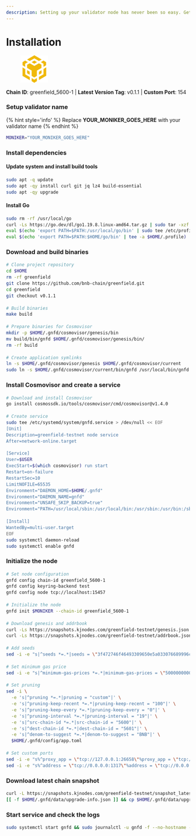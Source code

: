 ```yaml
---
description: Setting up your validator node has never been so easy. Get your validator running in minutes by following step by step instructions.
---
```


# Installation

<figure><img src="https://raw.githubusercontent.com/kj89/cosmos-images/main/logos/greenfield.png" alt=""><figcaption></figcaption></figure>

**Chain ID**: greenfield_5600-1 | **Latest Version Tag**: v0.1.1 | **Custom Port**: 154

### Setup validator name

{% hint style='info' %}
Replace **YOUR_MONIKER_GOES_HERE** with your validator name
{% endhint %}

```bash
MONIKER="YOUR_MONIKER_GOES_HERE"
```

### Install dependencies

#### Update system and install build tools

```bash
sudo apt -q update
sudo apt -qy install curl git jq lz4 build-essential
sudo apt -qy upgrade
```

#### Install Go

```bash
sudo rm -rf /usr/local/go
curl -Ls https://go.dev/dl/go1.19.8.linux-amd64.tar.gz | sudo tar -xzf - -C /usr/local
eval $(echo 'export PATH=$PATH:/usr/local/go/bin' | sudo tee /etc/profile.d/golang.sh)
eval $(echo 'export PATH=$PATH:$HOME/go/bin' | tee -a $HOME/.profile)
```

### Download and build binaries

```bash
# Clone project repository
cd $HOME
rm -rf greenfield
git clone https://github.com/bnb-chain/greenfield.git
cd greenfield
git checkout v0.1.1

# Build binaries
make build

# Prepare binaries for Cosmovisor
mkdir -p $HOME/.gnfd/cosmovisor/genesis/bin
mv build/bin/gnfd $HOME/.gnfd/cosmovisor/genesis/bin/
rm -rf build

# Create application symlinks
ln -s $HOME/.gnfd/cosmovisor/genesis $HOME/.gnfd/cosmovisor/current
sudo ln -s $HOME/.gnfd/cosmovisor/current/bin/gnfd /usr/local/bin/gnfd
```

### Install Cosmovisor and create a service

```bash
# Download and install Cosmovisor
go install cosmossdk.io/tools/cosmovisor/cmd/cosmovisor@v1.4.0

# Create service
sudo tee /etc/systemd/system/gnfd.service > /dev/null << EOF
[Unit]
Description=greenfield-testnet node service
After=network-online.target

[Service]
User=$USER
ExecStart=$(which cosmovisor) run start
Restart=on-failure
RestartSec=10
LimitNOFILE=65535
Environment="DAEMON_HOME=$HOME/.gnfd"
Environment="DAEMON_NAME=gnfd"
Environment="UNSAFE_SKIP_BACKUP=true"
Environment="PATH=/usr/local/sbin:/usr/local/bin:/usr/sbin:/usr/bin:/sbin:/bin:/usr/games:/usr/local/games:/snap/bin:$HOME/.gnfd/cosmovisor/current/bin"

[Install]
WantedBy=multi-user.target
EOF
sudo systemctl daemon-reload
sudo systemctl enable gnfd
```

### Initialize the node

```bash
# Set node configuration
gnfd config chain-id greenfield_5600-1
gnfd config keyring-backend test
gnfd config node tcp://localhost:15457

# Initialize the node
gnfd init $MONIKER --chain-id greenfield_5600-1

# Download genesis and addrbook
curl -Ls https://snapshots.kjnodes.com/greenfield-testnet/genesis.json > $HOME/.gnfd/config/genesis.json
curl -Ls https://snapshots.kjnodes.com/greenfield-testnet/addrbook.json > $HOME/.gnfd/config/addrbook.json

# Add seeds
sed -i -e "s|^seeds *=.*|seeds = \"3f472746f46493309650e5a033076689996c8881@greenfield-testnet.rpc.kjnodes.com:15459\"|" $HOME/.gnfd/config/config.toml

# Set minimum gas price
sed -i -e "s|^minimum-gas-prices *=.*|minimum-gas-prices = \"5000000000BNB\"|" $HOME/.gnfd/config/app.toml

# Set pruning
sed -i \
  -e 's|^pruning *=.*|pruning = "custom"|' \
  -e 's|^pruning-keep-recent *=.*|pruning-keep-recent = "100"|' \
  -e 's|^pruning-keep-every *=.*|pruning-keep-every = "0"|' \
  -e 's|^pruning-interval *=.*|pruning-interval = "19"|' \
  -e 's|^src-chain-id *=.*|src-chain-id = "5600"|' \
  -e 's|^dest-chain-id *=.*|dest-chain-id = "5601"|' \
  -e 's|^denom-to-suggest *=.*|denom-to-suggest = "BNB"|' \
  $HOME/.gnfd/config/app.toml

# Set custom ports
sed -i -e "s%^proxy_app = \"tcp://127.0.0.1:26658\"%proxy_app = \"tcp://127.0.0.1:15458\"%; s%^laddr = \"tcp://127.0.0.1:26657\"%laddr = \"tcp://127.0.0.1:15457\"%; s%^pprof_laddr = \"localhost:6060\"%pprof_laddr = \"localhost:15460\"%; s%^laddr = \"tcp://0.0.0.0:26656\"%laddr = \"tcp://0.0.0.0:15456\"%; s%^prometheus_listen_addr = \":26660\"%prometheus_listen_addr = \":15466\"%" $HOME/.gnfd/config/config.toml
sed -i -e "s%^address = \"tcp://0.0.0.0:1317\"%address = \"tcp://0.0.0.0:15417\"%; s%^address = \":8080\"%address = \":15480\"%; s%^address = \"0.0.0.0:9090\"%address = \"0.0.0.0:15490\"%; s%^address = \"0.0.0.0:9091\"%address = \"0.0.0.0:15491\"%; s%:8545%:15445%; s%:8546%:15446%; s%:6065%:15465%" $HOME/.gnfd/config/app.toml
```

### Download latest chain snapshot

```bash
curl -L https://snapshots.kjnodes.com/greenfield-testnet/snapshot_latest.tar.lz4 | tar -Ilz4 -xf - -C $HOME/.gnfd
[[ -f $HOME/.gnfd/data/upgrade-info.json ]] && cp $HOME/.gnfd/data/upgrade-info.json $HOME/.gnfd/cosmovisor/genesis/upgrade-info.json
```

### Start service and check the logs

```bash
sudo systemctl start gnfd && sudo journalctl -u gnfd -f --no-hostname -o cat
```
